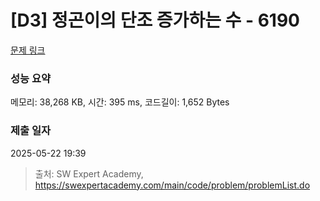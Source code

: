 # [D3] 정곤이의 단조 증가하는 수 - 6190 

[문제 링크](https://swexpertacademy.com/main/code/problem/problemDetail.do?contestProbId=AWcPjEuKAFgDFAU4) 

### 성능 요약

메모리: 38,268 KB, 시간: 395 ms, 코드길이: 1,652 Bytes

### 제출 일자

2025-05-22 19:39



> 출처: SW Expert Academy, https://swexpertacademy.com/main/code/problem/problemList.do